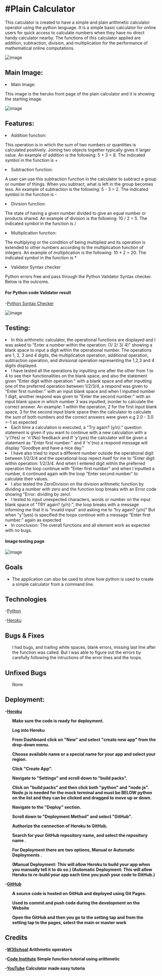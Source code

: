 <h1>#Plain Calculator</h1>
This calculator is created to have a simple and plain arithmetic calculator operator using the python language.
It is a simple basic calculator for online users for quick access to calculate numbers when they have no direct handy calculator nearby. The functions of this calculator applied are addition, subtraction, division, and multiplication for the performance of mathematical online computations.

![image](/docs/python2.PNG)

<h2><Strong>Main Image:</strong></h2>

<li>Main Image: </li>
</ul>

<p> This image is the heruko front page of the plain calculator and it is showing the starting image.

![image](/docs/python1.PNG)



<h2><Strong>Features:</strong></h2>

<li>Addition function: </li>
</ul>

<p> This operation is in which the sum of two numbers or quantities is calculated positively. Joining two objects together typically gives it larger value.
An example of addition is the following: 5 + 3 = 8. 
The indicated symbol in the function is +

<li> Subtraction function: </li>
</ul>

<p> A user can use this subtraction function in the calculator to subtract a group or number of things. When you subtract, what is left in the group becomes less. An example of subtraction is the following: 5 - 3 = 2.
The indicated symbol in the function is -

<li> Division function: </li>
</ul>

<p> The state of having a given number divided to give an equal number or products shared. An example of division is the following: 10 / 2 = 5.
The indicated symbol in the function is /

<li> Multiplication function: </li>
</ul>

<p> The multiplying or the condition of being multiplied and its operation is extended to other numbers according to the multiplication function of integers. An example of multiplication is the following: 10 * 2 = 20. 
The indicated symbol in the function is *


<li>Validator Syntax checker</li>
</ul>


<p>Python errors free and pass through the Python Validator Syntax checker. Below is the outcome.

  
  <h4><Strong>For Python code Validator result</strong></h4>

-[Python Syntax Checker](https://extendsclass.com/python-tester/#validate_by_input/)



![image](/docs/new%20checker.PNG)


<h2><Strong>Testing:</strong></h2>




<li>In this arithmetic calculator, the operational functions are displayed and I was asked to "Enter a number within the operation: (1/ 2/ 3/ 4)" showing a blank space to input a digit within the operational number.
The operations are 1, 2, 3 and 4 digits, the multiplication operation, additional operation, subtraction operation, and divisional operation representing 
the 1,2,3 and 4 digits displayed.</li>
</ul>

<li> I have tested all the operations by inputting one after the other from 1 to 4 to see their functionalities on the blank space, and also the statement given "Enter digit within operation:" with a blank space and after inputting one of the preferred operation between 1/2/3/4, a respond was given to "Enter first number:" with an input blank space and when I inputted number 1 digit, another respond was given to "Enter the second number:" with an input blank space in which number 3 was inputted, inorder to calculate the correct answer. An example: 1 within the operation, 2 for the first input blank space, 3 for the second input blank space then the calculator to calculate the sum of both numbers and the correct answers were given e.g 2.0 - 3.0 =-1 as expected</li>


<li>Each time a calculation is executed, a "Try again? (y/n):" question statement is given if you want to continue with a new calculation with a 'y'(Yes) or 'n'(No) feedback and If 'y'(yes) the calculator will be given a statement as "Enter first number:" and if 'n'(no) a respond message will display "Goodbye and have a nice day."</li>


<li>I have also tried to input a different number outside the operational digit between 1/2/3/4 and the operational loop repect itself for me to "Enter digit within operation: 1/2/3/4. And when I entered digit within the preferred operation the loop continue with "Enter first number" and when I inputted a number, it continued again with the loop "Enter second number" to calculate their values.

<li>I also tested the ZeroDivision on the division arithmetic function by dividing a number with zero and the function loop breaks with an Error code showing "Error: dividing by zero!.</li>

<li>I tested to input unexpected characters, words or number on the input blank space of "TRY again? (y/n):", the loop breaks with a message informing me that it is “invalid input” and asking me to “try again? (y/n)” But when "y"(yes) is specified the loops continue with a message "Enter first number:" again as expected</li>


<li>In conclusion: The overall functions and all element work as expected with no bugs.</li>

<h4><Strong>Image testing page</strong></h4>


![image](/docs/new%20pic%20herok.PNG)


 
 
<h2><Strong>Goals</strong></h2>

 <ul>
<li>The application can also be used to show how python is used to create a simple calculator from a command line.
</ul>
  
  
  
  <h2><Strong>Technologies</strong></h2>

  
-[Python](https://python.org/)

 
 -[Heroku](https://heroku.com/)
  
 
  
  
   <h2><Strong>Bugs & Fixes</strong></h2>

<ul>
<p>I had bugs, and trailing white spaces, blank errors, missing last line after the function was called. But I was able to figure out the errors by carefully following the intructions of the error lines and the loops. </p>
</ul>
  
  
  <h2><Strong>Unfixed Bugs</strong></h2>

<ul>
<p>None</p>
</ul>


<h2><Strong>Deployment:</h2>
 
-[Heroku](https://www.heroku.com/github-students/signup)

  
  
 </p>
</ul>
<ul>
<p>Make sure the code is ready for deployment.</p>
 <p>Log into Heroku</p>
</ul>
<ul>
<p>From Dashboard click on "New" and select "create new app" from the drop-down menu.</p>
</ul>

<ul>
<p>Choose available name or a special name for your app and select your region.</p>
</ul>
  
</ul>
<ul>
<p>Click "Create App".</p>
 <p>Navigate to "Settings" and scroll down to "build packs".</p>
</ul>
<ul>
<p>Click on "build packs" and then click both "python" and "node.js". Node.js is needed for the mock terminal and must be BELOW python on the list and they can be clicked and dragged to move up or down.</p>
</ul>

<ul>
<p>Navigate to the "Deploy" section.</p>
</ul>
  
  <ul>
<p>Scroll down to "Deployment Method" and select "GitHub".</p>
</ul>
  
  <ul>
<p>Authorize the connection of Heroku to GitHub.</p>
</ul>
  
  <ul>
<p>Search for your GitHub repository name, and select the repository name .</p>
</ul>
  
  <ul>
<p>For Deployment there are two options,  Manual or Automatic Deployments .</p>
</ul>
  <ul>  
(Manual Deployment: This will allow Heroku to build your app when you manually tell it to do so.)
(Automatic Deployment: This will allow Heroku to re-build your app each time you push your code to GitHub.)

</ul></p>

-[GitHub](https://github.com/)

 </p>
</ul>
<ul>
<p>A source code is hosted on GitHub and deployed using Git Pages.</p>
 <p>Used to commit and push code during the development on the Website</p>
</ul>
<ul>
<p>Open the GitHub and then you go to the setting tap and from the setting tap to the pages, select the main or master work</p>
</ul>

 <h2><Strong>Credits</strong></h2>


-[W3School](https://www.w3schools.com/python/gloss_python_arithmetic_operators.asp) Arithmetic operators

-[Code Institute](https://www.youtube.com/watch?v=_gujNhpc0HQ&t=1s) Simple function tutorial using arithmetic

-[YouTube](https://www.youtube.com/watch?v=5_CAo_C523g)  Calculator made easy tutoria
